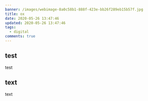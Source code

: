 ```yaml
---
banner: /images/webimage-8a0c58b1-888f-423e-bb26f289eb15b57f.jpg
title: ox
date: 2020-05-26 13:47:46
updated: 2020-05-26 13:47:46
tags:
  - digital
comments: true
---
```

## test

test

## text

text